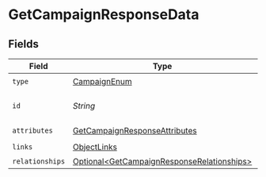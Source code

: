 # GetCampaignResponseData


## Fields

| Field                                                                                                      | Type                                                                                                       | Required                                                                                                   | Description                                                                                                |
| ---------------------------------------------------------------------------------------------------------- | ---------------------------------------------------------------------------------------------------------- | ---------------------------------------------------------------------------------------------------------- | ---------------------------------------------------------------------------------------------------------- |
| `type`                                                                                                     | [CampaignEnum](../../models/components/CampaignEnum.md)                                                    | :heavy_check_mark:                                                                                         | N/A                                                                                                        |
| `id`                                                                                                       | *String*                                                                                                   | :heavy_check_mark:                                                                                         | The campaign ID                                                                                            |
| `attributes`                                                                                               | [GetCampaignResponseAttributes](../../models/components/GetCampaignResponseAttributes.md)                  | :heavy_check_mark:                                                                                         | N/A                                                                                                        |
| `links`                                                                                                    | [ObjectLinks](../../models/components/ObjectLinks.md)                                                      | :heavy_check_mark:                                                                                         | N/A                                                                                                        |
| `relationships`                                                                                            | [Optional\<GetCampaignResponseRelationships>](../../models/components/GetCampaignResponseRelationships.md) | :heavy_minus_sign:                                                                                         | N/A                                                                                                        |